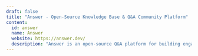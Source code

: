```yaml
---
draft: false
title: "Answer - Open-Source Knowledge Base & Q&A Community Platform"
content:
  id: answer
  name: Answer
  website: https://answer.dev/
  description: "Answer is an open-source Q&A platform for building engaged communities, offering features like tagging, gamification, integrations, and more."
---
```


